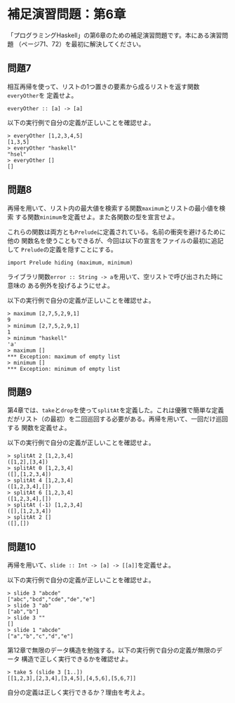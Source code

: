 補足演習問題：第6章
===================

「プログラミングHaskell」の第6章のための補足演習問題です。本にある演習問題
（ページ71、72）を最初に解決してください。

問題7
-----

相互再帰を使って、リストの1つ置きの要素から成るリストを返す関数`everyOther`を
定義せよ。

    everyOther :: [a] -> [a]

以下の実行例で自分の定義が正しいことを確認せよ。

    > everyOther [1,2,3,4,5]
    [1,3,5]
    > everyOther "haskell"
    "hsel"
    > everyOther []
    []

問題8
-----

再帰を用いて、リスト内の最大値を検索する関数`maximum`とリストの最小値を検索
する関数`minimum`を定義せよ。また各関数の型を宣言せよ。

これらの関数は両方とも`Prelude`に定義されている。名前の衝突を避けるために他の
関数名を使うこともできるが、今回は以下の宣言をファイルの最初に追記して
`Prelude`の定義を隠すことにする。

    import Prelude hiding (maximum, minimum)

ライブラリ関数`error :: String -> a`を用いて、空リストで呼び出された時に意味の
ある例外を投げるようにせよ。

以下の実行例で自分の定義が正しいことを確認せよ。

    > maximum [2,7,5,2,9,1]
    9
    > minimum [2,7,5,2,9,1]
    1
    > minimum "haskell"
    'a'
    > maximum []
    *** Exception: maximum of empty list
    > minimum []
    *** Exception: minimum of empty list

問題9
-----

第4章では、`take`と`drop`を使って`splitAt`を定義した。これは優雅で簡単な定義
だがリスト（の最初）を二回巡回する必要がある。再帰を用いて、一回だけ巡回する
関数を定義せよ。

以下の実行例で自分の定義が正しいことを確認せよ。

    > splitAt 2 [1,2,3,4]
    ([1,2],[3,4])
    > splitAt 0 [1,2,3,4]
    ([],[1,2,3,4])
    > splitAt 4 [1,2,3,4]
    ([1,2,3,4],[])
    > splitAt 6 [1,2,3,4]
    ([1,2,3,4],[])
    > splitAt (-1) [1,2,3,4]
    ([],[1,2,3,4])
    > splitAt 2 []
    ([],[])

問題10
------

再帰を用いて、`slide :: Int -> [a] -> [[a]]`を定義せよ。

以下の実行例で自分の定義が正しいことを確認せよ。

    > slide 3 "abcde"
    ["abc","bcd","cde","de","e"]
    > slide 3 "ab"
    ["ab","b"]
    > slide 3 ""
    []
    > slide 1 "abcde"
    ["a","b","c","d","e"]

第12章で無限のデータ構造を勉強する。以下の実行例で自分の定義が無限のデータ
構造で正しく実行できるかを確認せよ。

    > take 5 (slide 3 [1..])
    [[1,2,3],[2,3,4],[3,4,5],[4,5,6],[5,6,7]]

自分の定義は正しく実行できるか？理由を考えよ。
